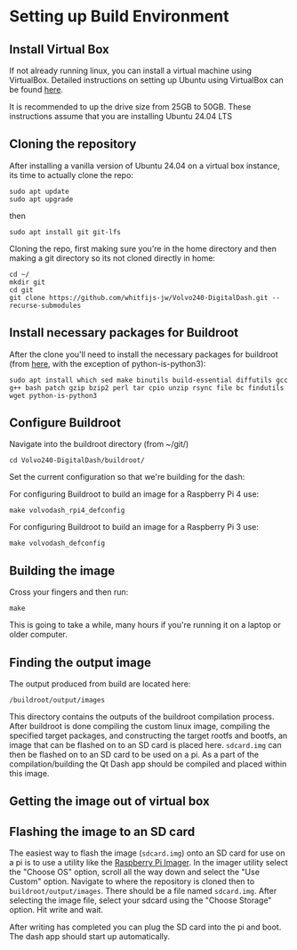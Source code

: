 
# Setting up Build Environment

## Install Virtual Box
If not already running linux, you can install a virtual machine using VirtualBox. Detailed instructions on setting up Ubuntu using VirtualBox can be found [here](https://ubuntu.com/tutorials/how-to-run-ubuntu-desktop-on-a-virtual-machine-using-virtualbox#1-overview). 

It is recommended to up the drive size from 25GB to 50GB. These instructions assume that you are installing Ubuntu 24.04 LTS

## Cloning the repository
After installing a vanilla version of Ubuntu 24.04 on a virtual box instance, its time to actually clone the repo:

```
sudo apt update
sudo apt upgrade
```
then

```
sudo apt install git git-lfs
```

Cloning the repo, first making sure you're in the home directory and then making a git directory so its not cloned directly in home:

```
cd ~/
mkdir git
cd git
git clone https://github.com/whitfijs-jw/Volvo240-DigitalDash.git --recurse-submodules
```
## Install necessary packages for Buildroot
After the clone you'll need to install the necessary packages for buildroot (from [here](https://buildroot.org/downloads/manual/manual.html#requirement-mandatory), with the exception of python-is-python3):

```
sudo apt install which sed make binutils build-essential diffutils gcc g++ bash patch gzip bzip2 perl tar cpio unzip rsync file bc findutils wget python-is-python3
```

## Configure Buildroot
Navigate into the buildroot directory (from ~/git/)

```
cd Volvo240-DigitalDash/buildroot/
```

Set the current configuration so that we're building for the dash:

For configuring Buildroot to build an image for a Raspberry Pi 4 use:
```
make volvodash_rpi4_defconfig
```

For configuring Buildroot to build an image for a Raspberry Pi 3 use:
```
make volvodash_defconfig
```

## Building the image

Cross your fingers and then run:

```
make
```

This is going to take a while, many hours if you're running it on a laptop or older computer.

## Finding the output image

The output produced from build are located here:

```/buildroot/output/images```

This directory contains the outputs of the buildroot compilation process. After buildroot is done compiling the custom linux image, compiling the specified target packages, and constructing the target rootfs and bootfs, an image that can be flashed on to an SD card is placed here. ```sdcard.img``` can then be flashed on to an SD card to be used on a pi. As a part of the compilation/building the Qt Dash app should be compiled and placed within this image.

## Getting the image out of virtual box



## Flashing the image to an SD card

The easiest way to flash the image (```sdcard.img```) onto an SD card for use on a pi is to use a utility like the [Raspberry Pi Imager](https://www.raspberrypi.com/software/). In the imager utility select the "Choose OS" option, scroll all the way down and select the "Use Custom" option. Navigate to where the repository is cloned then to ```buildroot/output/images```. There should be a file named ```sdcard.img```. After selecting the image file, select your sdcard using the "Choose Storage" option. Hit write and wait.

After writing has completed you can plug the SD card into the pi and boot. The dash app should start up automatically.

